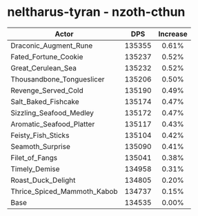 # neltharus-tyran - nzoth-cthun
| Actor | DPS | Increase |
|---|:---:|:---:|
|Draconic_Augment_Rune|135355|0.61%|
|Fated_Fortune_Cookie|135237|0.52%|
|Great_Cerulean_Sea|135232|0.52%|
|Thousandbone_Tongueslicer|135206|0.50%|
|Revenge_Served_Cold|135190|0.49%|
|Salt_Baked_Fishcake|135174|0.47%|
|Sizzling_Seafood_Medley|135172|0.47%|
|Aromatic_Seafood_Platter|135117|0.43%|
|Feisty_Fish_Sticks|135104|0.42%|
|Seamoth_Surprise|135090|0.41%|
|Filet_of_Fangs|135041|0.38%|
|Timely_Demise|134958|0.31%|
|Roast_Duck_Delight|134805|0.20%|
|Thrice_Spiced_Mammoth_Kabob|134737|0.15%|
|Base|134535|0.00%|
